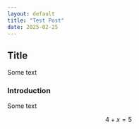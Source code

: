 ```yaml
---
layout: default
title: "Test Post"
date: 2025-02-25
---
```


## Title

Some text

### Introduction

Some text

$$4+x=5$$
